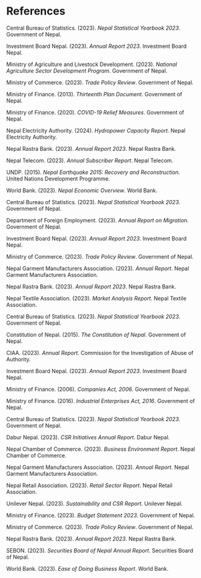 # References

Central Bureau of Statistics. (2023). *Nepal Statistical Yearbook 2023*. Government of Nepal.

Investment Board Nepal. (2023). *Annual Report 2023*. Investment Board Nepal.

Ministry of Agriculture and Livestock Development. (2023). *National Agriculture Sector Development Program*. Government of Nepal.

Ministry of Commerce. (2023). *Trade Policy Review*. Government of Nepal.

Ministry of Finance. (2013). *Thirteenth Plan Document*. Government of Nepal.

Ministry of Finance. (2020). *COVID-19 Relief Measures*. Government of Nepal.

Nepal Electricity Authority. (2024). *Hydropower Capacity Report*. Nepal Electricity Authority.

Nepal Rastra Bank. (2023). *Annual Report 2023*. Nepal Rastra Bank.

Nepal Telecom. (2023). *Annual Subscriber Report*. Nepal Telecom.

UNDP. (2015). *Nepal Earthquake 2015: Recovery and Reconstruction*. United Nations Development Programme.

World Bank. (2023). *Nepal Economic Overview*. World Bank.

Central Bureau of Statistics. (2023). *Nepal Statistical Yearbook 2023*. Government of Nepal.

Department of Foreign Employment. (2023). *Annual Report on Migration*. Government of Nepal.

Investment Board Nepal. (2023). *Annual Report 2023*. Investment Board Nepal.

Ministry of Commerce. (2023). *Trade Policy Review*. Government of Nepal.

Nepal Garment Manufacturers Association. (2023). *Annual Report*. Nepal Garment Manufacturers Association.

Nepal Rastra Bank. (2023). *Annual Report 2023*. Nepal Rastra Bank.

Nepal Textile Association. (2023). *Market Analysis Report*. Nepal Textile Association.

Central Bureau of Statistics. (2023). *Nepal Statistical Yearbook 2023*. Government of Nepal.

Constitution of Nepal. (2015). *The Constitution of Nepal*. Government of Nepal.

CIAA. (2023). *Annual Report*. Commission for the Investigation of Abuse of Authority.

Investment Board Nepal. (2023). *Annual Report 2023*. Investment Board Nepal.

Ministry of Finance. (2006). *Companies Act, 2006*. Government of Nepal.

Ministry of Finance. (2016). *Industrial Enterprises Act, 2016*. Government of Nepal.

Central Bureau of Statistics. (2023). *Nepal Statistical Yearbook 2023*. Government of Nepal.

Dabur Nepal. (2023). *CSR Initiatives Annual Report*. Dabur Nepal.

Nepal Chamber of Commerce. (2023). *Business Environment Report*. Nepal Chamber of Commerce.

Nepal Garment Manufacturers Association. (2023). *Annual Report*. Nepal Garment Manufacturers Association.

Nepal Retail Association. (2023). *Retail Sector Report*. Nepal Retail Association.

Unilever Nepal. (2023). *Sustainability and CSR Report*. Unilever Nepal.

Ministry of Finance. (2023). *Budget Statement 2023*. Government of Nepal.

Ministry of Commerce. (2023). *Trade Policy Review*. Government of Nepal.

Nepal Rastra Bank. (2023). *Annual Report 2023*. Nepal Rastra Bank.

SEBON. (2023). *Securities Board of Nepal Annual Report*. Securities Board of Nepal.

World Bank. (2023). *Ease of Doing Business Report*. World Bank.
